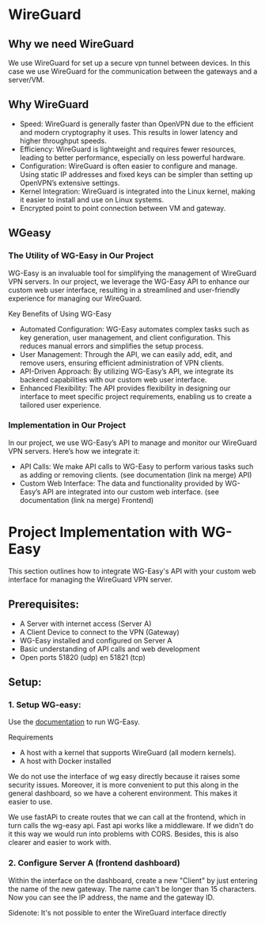 # WireGuard

## Why we need WireGuard
We use WireGuard for set up a secure vpn tunnel between devices. In this case we use WireGuard for the communication between the gateways and a server/VM. 

## Why WireGuard
- Speed: WireGuard is generally faster than OpenVPN due to the efficient and modern cryptography it uses. This results in lower latency and higher throughput speeds.
- Efficiency: WireGuard is lightweight and requires fewer resources, leading to better performance, especially on less powerful hardware.
- Configuration: WireGuard is often easier to configure and manage. Using static IP addresses and fixed keys can be simpler than setting up OpenVPN’s extensive settings.
- Kernel Integration: WireGuard is integrated into the Linux kernel, making it easier to install and use on Linux systems.
- Encrypted point to point connection between VM and gateway.  


## WGeasy 

### The Utility of WG-Easy in Our Project
WG-Easy is an invaluable tool for simplifying the management of WireGuard VPN servers.  In our project, we leverage the WG-Easy API to enhance our custom web user interface, resulting in a streamlined and user-friendly experience for managing our WireGuard.

Key Benefits of Using WG-Easy
- Automated Configuration: WG-Easy automates complex tasks such as key generation, user management, and client configuration. This reduces manual errors and simplifies the setup process.
- User Management: Through the API, we can easily add, edit, and remove users, ensuring efficient administration of VPN clients.
- API-Driven Approach: By utilizing WG-Easy’s API, we integrate its backend capabilities with our custom web user interface. 
- Enhanced Flexibility: The API provides flexibility in designing our interface to meet specific project requirements, enabling us to create a tailored user experience.

### Implementation in Our Project
In our project, we use WG-Easy’s API to manage and monitor our WireGuard VPN servers. Here’s how we integrate it:

- API Calls: We make API calls to WG-Easy to perform various tasks such as adding or removing clients. (see documentation (link na merge) API)
- Custom Web Interface: The data and functionality provided by WG-Easy’s API are integrated into our custom web interface. (see documentation (link na merge) Frontend)

# Project Implementation with WG-Easy
This section outlines how to integrate WG-Easy's API with your custom web interface for managing the WireGuard VPN server.

## Prerequisites:

- A Server with internet access (Server A) 
- A Client Device to connect to the VPN (Gateway)
- WG-Easy installed and configured on Server A
- Basic understanding of API calls and web development
- Open ports 51820 (udp) en 51821 (tcp)

## Setup:
### 1. Setup WG-easy:
Use the [documentation](https://github.com/wg-easy/wg-easy/blob/master/README.md) to run WG-Easy. 

Requirements
- A host with a kernel that supports WireGuard (all modern kernels).
- A host with Docker installed

We do not use the interface of wg easy directly because it raises some security issues. Moreover, it is more convenient to put this along in the general dashboard, so we have a coherent environment. This makes it easier to use. 

We use fastAPi to create routes that we can call at the frontend, which in turn calls the wg-easy api. Fast api works like a middleware. If we didn't do it this way we would run into problems with CORS. Besides, this is also clearer and easier to work with. 

### 2. Configure Server A (frontend dashboard)

Within the interface on the dashboard, create a new "Client" by just entering the name of the new gateway. The name can't be longer than 15 characters. Now you can see the IP address, the name and the gateway ID. 

Sidenote: It's not possible to enter the WireGuard interface directly
